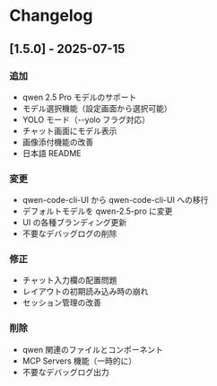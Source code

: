 # Changelog

## [1.5.0] - 2025-07-15

### 追加

- qwen 2.5 Pro モデルのサポート
- モデル選択機能（設定画面から選択可能）
- YOLO モード（--yolo フラグ対応）
- チャット画面にモデル表示
- 画像添付機能の改善
- 日本語 README

### 変更

- qwen-code-cli-UI から qwen-code-cli-UI への移行
- デフォルトモデルを qwen-2.5-pro に変更
- UI の各種ブランディング更新
- 不要なデバッグログの削除

### 修正

- チャット入力欄の配置問題
- レイアウトの初期読み込み時の崩れ
- セッション管理の改善

### 削除

- qwen 関連のファイルとコンポーネント
- MCP Servers 機能（一時的に）
- 不要なデバッグログ出力
